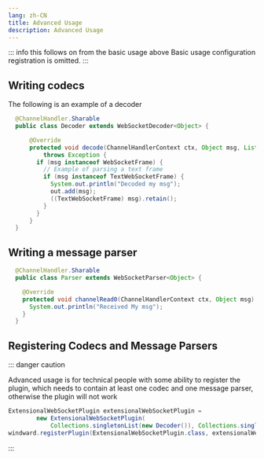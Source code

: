 ```yaml
---
lang: zh-CN
title: Advanced Usage
description: Advanced Usage
---
```


::: info this follows on from the basic usage above
Basic usage configuration registration is omitted.
:::

## Writing codecs

The following is an example of a decoder

```java
  @ChannelHandler.Sharable
  public class Decoder extends WebSocketDecoder<Object> {

      @Override
      protected void decode(ChannelHandlerContext ctx, Object msg, List<Object> out)
          throws Exception {
        if (msg instanceof WebSocketFrame) {
          // Example of parsing a text frame
          if (msg instanceof TextWebSocketFrame) {
            System.out.println("Decoded my msg");
            out.add(msg);
            ((TextWebSocketFrame) msg).retain();
          }
        }
      }
  }
```

## Writing a message parser

```java
  @ChannelHandler.Sharable
  public class Parser extends WebSocketParser<Object> {

    @Override
    protected void channelRead0(ChannelHandlerContext ctx, Object msg) throws Exception {
      System.out.println("Received My msg");
    }
  }
```

## Registering Codecs and Message Parsers

::: danger caution

Advanced usage is for technical people with some ability to register the plugin, which needs to contain at least one codec and one message parser, otherwise the plugin will not work

```java
ExtensionalWebSocketPlugin extensionalWebSocketPlugin =
        new ExtensionalWebSocketPlugin(
            Collections.singletonList(new Decoder()), Collections.singletonList(new Parser()));
windward.registerPlugin(ExtensionalWebSocketPlugin.class, extensionalWebSocketPlugin);
```

:::
